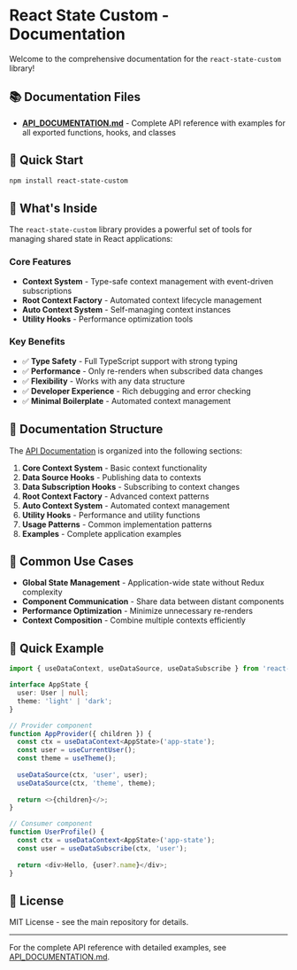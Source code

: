 # React State Custom - Documentation

Welcome to the comprehensive documentation for the `react-state-custom` library!

## 📚 Documentation Files

- **[API_DOCUMENTATION.md](./API_DOCUMENTATION.md)** - Complete API reference with examples for all exported functions, hooks, and classes

## 🚀 Quick Start

```bash
npm install react-state-custom
```

## 📖 What's Inside

The `react-state-custom` library provides a powerful set of tools for managing shared state in React applications:

### Core Features

- **Context System** - Type-safe context management with event-driven subscriptions
- **Root Context Factory** - Automated context lifecycle management
- **Auto Context System** - Self-managing context instances
- **Utility Hooks** - Performance optimization tools

### Key Benefits

- ✅ **Type Safety** - Full TypeScript support with strong typing
- ✅ **Performance** - Only re-renders when subscribed data changes
- ✅ **Flexibility** - Works with any data structure
- ✅ **Developer Experience** - Rich debugging and error checking
- ✅ **Minimal Boilerplate** - Automated context management

## 📝 Documentation Structure

The [API Documentation](./API_DOCUMENTATION.md) is organized into the following sections:

1. **Core Context System** - Basic context functionality
2. **Data Source Hooks** - Publishing data to contexts
3. **Data Subscription Hooks** - Subscribing to context changes
4. **Root Context Factory** - Advanced context patterns
5. **Auto Context System** - Automated context management
6. **Utility Hooks** - Performance and utility functions
7. **Usage Patterns** - Common implementation patterns
8. **Examples** - Complete application examples

## 🎯 Common Use Cases

- **Global State Management** - Application-wide state without Redux complexity
- **Component Communication** - Share data between distant components
- **Performance Optimization** - Minimize unnecessary re-renders
- **Context Composition** - Combine multiple contexts efficiently

## 🔧 Quick Example

```typescript
import { useDataContext, useDataSource, useDataSubscribe } from 'react-state-custom';

interface AppState {
  user: User | null;
  theme: 'light' | 'dark';
}

// Provider component
function AppProvider({ children }) {
  const ctx = useDataContext<AppState>('app-state');
  const user = useCurrentUser();
  const theme = useTheme();
  
  useDataSource(ctx, 'user', user);
  useDataSource(ctx, 'theme', theme);
  
  return <>{children}</>;
}

// Consumer component
function UserProfile() {
  const ctx = useDataContext<AppState>('app-state');
  const user = useDataSubscribe(ctx, 'user');
  
  return <div>Hello, {user?.name}</div>;
}
```

## 📄 License

MIT License - see the main repository for details.

---

For the complete API reference with detailed examples, see [API_DOCUMENTATION.md](./API_DOCUMENTATION.md).